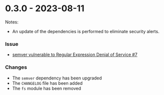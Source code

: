 # 0.3.0 - 2023-08-11

Notes:

- An update of the dependencies is performed to eliminate security alerts.

### Issue

- [semver vulnerable to Regular Expression Denial of Service #7
  ](https://github.com/cutsin/git-tag/issues/7)

### Changes

- The `semver` dependency has been upgraded
- The `CHANGELOG` file has been added
- The `fs` module has been removed
